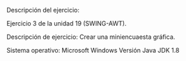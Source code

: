 

Descripción del ejercicio:

Ejercicio 3 de la unidad 19 (SWING-AWT).

Descripción de ejercicio: Crear una miniencuaesta gráfica.

Sistema operativo: Microsoft Windows Versión Java JDK 1.8
